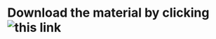 # Download the material by clicking ![this link](https://minhaskamal.github.io/DownGit/#/home?url=https://github.com/alberto-rota/ROS-Crash-Course-Materials)
